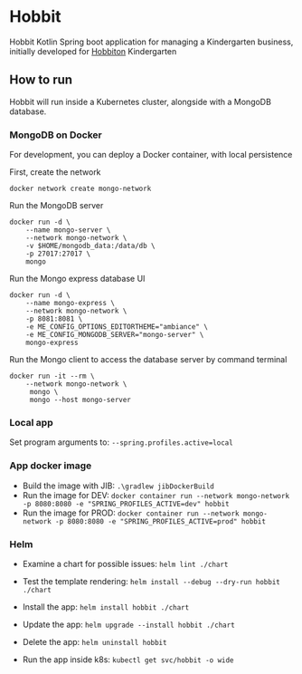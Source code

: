 # Hobbit

Hobbit Kotlin Spring boot application for managing a Kindergarten business, initially developed for [Hobbiton](http://www.hobbiton.es) Kindergarten

## How to run

Hobbit will run inside a Kubernetes cluster, alongside with a MongoDB database.

### MongoDB on Docker

For development, you can deploy a Docker container, with local persistence

First, create the network

```shell script
docker network create mongo-network
```

Run the MongoDB server

```shell script
docker run -d \
    --name mongo-server \
    --network mongo-network \
    -v $HOME/mongodb_data:/data/db \
    -p 27017:27017 \
    mongo
```

Run the Mongo express database UI

```shell script
docker run -d \
    --name mongo-express \
    --network mongo-network \
    -p 8081:8081 \
    -e ME_CONFIG_OPTIONS_EDITORTHEME="ambiance" \
    -e ME_CONFIG_MONGODB_SERVER="mongo-server" \
    mongo-express
```

Run the Mongo client to access the database server by command terminal

```shell script
docker run -it --rm \
    --network mongo-network \
     mongo \
     mongo --host mongo-server
```

### Local app

Set program arguments to: `--spring.profiles.active=local`


### App docker image

- Build the image with JIB: `.\gradlew jibDockerBuild`
- Run the image for DEV: `docker container run --network mongo-network -p 8080:8080 -e "SPRING_PROFILES_ACTIVE=dev" hobbit`
- Run the image for PROD: `docker container run --network mongo-network -p 8080:8080 -e "SPRING_PROFILES_ACTIVE=prod" hobbit`

### Helm

- Examine a chart for possible issues: `helm lint ./chart`
- Test the template rendering: `helm install --debug --dry-run hobbit ./chart`

- Install the app: `helm install hobbit ./chart`
- Update the app: `helm upgrade --install hobbit ./chart`
- Delete the app: `helm uninstall hobbit`

- Run the app inside k8s: `kubectl get svc/hobbit -o wide`